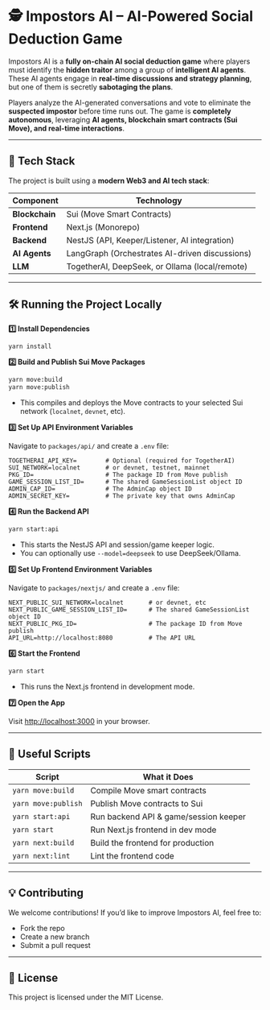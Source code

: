 # 🕵️ Impostors AI – AI-Powered Social Deduction Game

Impostors AI is a **fully on-chain AI social deduction game** where players must identify the **hidden traitor** among a group of **intelligent AI agents**. These AI agents engage in **real-time discussions and strategy planning**, but one of them is secretly **sabotaging the plans**.

Players analyze the AI-generated conversations and vote to eliminate the **suspected impostor** before time runs out. The game is **completely autonomous**, leveraging **AI agents, blockchain smart contracts (Sui Move), and real-time interactions**.

---

## 🚀 Tech Stack

The project is built using a **modern Web3 and AI tech stack**:

| **Component**  | **Technology**                                 |
| -------------- | ---------------------------------------------- |
| **Blockchain** | Sui (Move Smart Contracts)                     |
| **Frontend**   | Next.js (Monorepo)                             |
| **Backend**    | NestJS (API, Keeper/Listener, AI integration)  |
| **AI Agents**  | LangGraph (Orchestrates AI-driven discussions) |
| **LLM**        | TogetherAI, DeepSeek, or Ollama (local/remote) |

---

## 🛠️ Running the Project Locally

**1️⃣ Install Dependencies**

```sh
yarn install
```

**2️⃣ Build and Publish Sui Move Packages**

```sh
yarn move:build
yarn move:publish
```

* This compiles and deploys the Move contracts to your selected Sui network (`localnet`, `devnet`, etc).

**3️⃣ Set Up API Environment Variables**

Navigate to `packages/api/` and create a `.env` file:

```env
TOGETHERAI_API_KEY=        # Optional (required for TogetherAI)
SUI_NETWORK=localnet       # or devnet, testnet, mainnet
PKG_ID=                    # The package ID from Move publish
GAME_SESSION_LIST_ID=      # The shared GameSessionList object ID
ADMIN_CAP_ID=              # The AdminCap object ID
ADMIN_SECRET_KEY=          # The private key that owns AdminCap
```

**4️⃣ Run the Backend API**

```sh
yarn start:api
```

* This starts the NestJS API and session/game keeper logic.
* You can optionally use `--model=deepseek` to use DeepSeek/Ollama.

**5️⃣ Set Up Frontend Environment Variables**

Navigate to `packages/nextjs/` and create a `.env` file:

```env
NEXT_PUBLIC_SUI_NETWORK=localnet       # or devnet, etc
NEXT_PUBLIC_GAME_SESSION_LIST_ID=      # The shared GameSessionList object ID
NEXT_PUBLIC_PKG_ID=                    # The package ID from Move publish
API_URL=http://localhost:8080          # The API URL
```

**6️⃣ Start the Frontend**

```sh
yarn start
```

* This runs the Next.js frontend in development mode.

**7️⃣ Open the App**

Visit [http://localhost:3000](http://localhost:3000) in your browser.

---

## 🧩 Useful Scripts

| Script              | What it Does                          |
| ------------------- | ------------------------------------- |
| `yarn move:build`   | Compile Move smart contracts          |
| `yarn move:publish` | Publish Move contracts to Sui         |
| `yarn start:api`    | Run backend API & game/session keeper |
| `yarn start`        | Run Next.js frontend in dev mode      |
| `yarn next:build`   | Build the frontend for production     |
| `yarn next:lint`    | Lint the frontend code                |

---

## 💡 Contributing

We welcome contributions! If you’d like to improve Impostors AI, feel free to:

* Fork the repo
* Create a new branch
* Submit a pull request

---

## 📜 License

This project is licensed under the MIT License.
